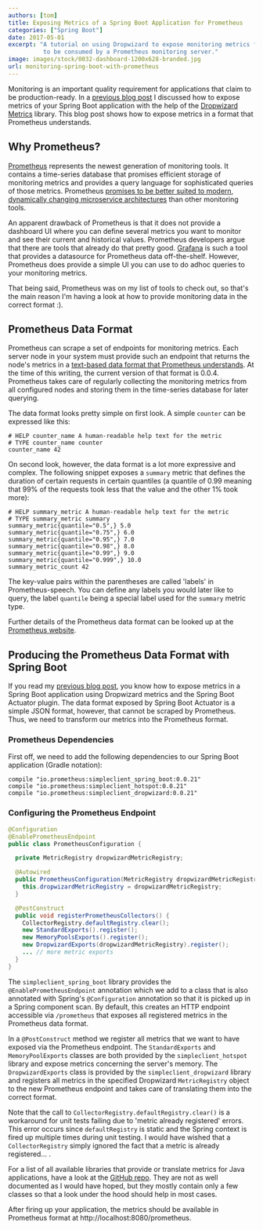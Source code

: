 ```yaml
---
authors: [tom]
title: Exposing Metrics of a Spring Boot Application for Prometheus
categories: ["Spring Boot"]
date: 2017-05-01
excerpt: "A tutorial on using Dropwizard to expose monitoring metrics from within a Spring Boot application
          to be consumed by a Prometheus monitoring server."
image: images/stock/0032-dashboard-1200x628-branded.jpg
url: monitoring-spring-boot-with-prometheus
---
```




Monitoring is an important quality requirement for applications that claim to be production-ready.
In a [previous blog post](/transparency-with-spring-boot/)
I discussed how to expose metrics of your Spring Boot application with the 
help of the [Dropwizard Metrics](http://metrics.dropwizard.io/) library. This blog
post shows how to expose metrics in a format that Prometheus understands.
 
## Why Prometheus?

[Prometheus](https://prometheus.io) represents the newest generation of monitoring tools.
It contains a time-series database that promises efficient storage of monitoring 
metrics and provides a query language for sophisticated queries of those metrics.
Prometheus [promises to be better suited to modern, dynamically changing microservice
architectures](https://prometheus.io/docs/introduction/comparison/) than other monitoring tools.

An apparent drawback of Prometheus is that it does not provide a dashboard UI where you
can define several metrics you want to monitor and see their current and historical values.
Prometheus developers argue that there are tools that already do that pretty good. [Grafana](https://grafana.com/)
is such a tool that provides a datasource for Prometheus data off-the-shelf.
However, Prometheus does provide a simple UI you can use to do adhoc queries 
to your monitoring metrics.

That being said, Prometheus was on my list of tools to check out, so that's the main reason
I'm having a look at how to provide monitoring data in the correct format :).

## Prometheus Data Format

Prometheus can scrape a set of endpoints for monitoring metrics. Each server node in your 
system must provide such an endpoint that returns the node's metrics in a [text-based data format that
Prometheus understands](https://prometheus.io/docs/instrumenting/exposition_formats/). 
At the time of this writing, the current version of that format is 0.0.4. Prometheus takes
care of regularly collecting the monitoring metrics from all configured nodes and storing them
in the time-series database for later querying.

The data format looks pretty simple on first look. A simple `counter` can be expressed like this:
 
```text
# HELP counter_name A human-readable help text for the metric
# TYPE counter_name counter
counter_name 42
```

On second look, however, the data format is a lot more expressive and complex. The following snippet
exposes a `summary` metric that defines the duration of certain requests in certain quantiles
(a quantile of 0.99 meaning that 99% of the requests took less that the value and the other 1% 
took more):

```text
# HELP summary_metric A human-readable help text for the metric
# TYPE summary_metric summary
summary_metric{quantile="0.5",} 5.0
summary_metric{quantile="0.75",} 6.0
summary_metric{quantile="0.95",} 7.0
summary_metric{quantile="0.98",} 8.0
summary_metric{quantile="0.99",} 9.0
summary_metric{quantile="0.999",} 10.0
summary_metric_count 42
```

The key-value pairs within the parentheses are called 'labels' in Prometheus-speech. You can define
any labels you would later like to query, the label `quantile` being a special label used
for the `summary` metric type.

Further details of the Prometheus data format can be looked up at the [Prometheus website](https://prometheus.io/docs/instrumenting/exposition_formats/).

## Producing the Prometheus Data Format with Spring Boot 

If you read my [previous blog post](/transparency-with-spring-boot/), you know how to expose 
metrics in a Spring Boot application using Dropwizard metrics and the Spring Boot Actuator plugin.
The data format exposed by Spring Boot Actuator is a simple JSON format, however, that cannot
be scraped by Prometheus. Thus, we need to transform our metrics into the Prometheus format.

### Prometheus Dependencies

First off, we need to add the following dependencies to our Spring Boot application
(Gradle notation):

```text
compile "io.prometheus:simpleclient_spring_boot:0.0.21"
compile "io.prometheus:simpleclient_hotspot:0.0.21"
compile "io.prometheus:simpleclient_dropwizard:0.0.21"
```

### Configuring the Prometheus Endpoint

```java
@Configuration
@EnablePrometheusEndpoint
public class PrometheusConfiguration {

  private MetricRegistry dropwizardMetricRegistry;

  @Autowired
  public PrometheusConfiguration(MetricRegistry dropwizardMetricRegistry) {
    this.dropwizardMetricRegistry = dropwizardMetricRegistry;
  }

  @PostConstruct
  public void registerPrometheusCollectors() {
    CollectorRegistry.defaultRegistry.clear();
    new StandardExports().register();
    new MemoryPoolsExports().register();
    new DropwizardExports(dropwizardMetricRegistry).register();
    ... // more metric exports
  }
}
```

The `simpleclient_spring_boot` library provides the `@EnablePrometheusEndpoint` annotation
which we add to a class that is also annotated with Spring's `@Configuration` annotation
so that it is picked up in a Spring component scan. By default, this creates an HTTP
endpoint accessible via `/prometheus` that exposes all registered metrics in the Prometheus
data format.

In a `@PostConstruct` method we register all metrics that we want to have exposed via the Prometheus
endpoint. The `StandardExports` and `MemoryPoolExports` classes are both provided by the `simpleclient_hotspot`
library and expose metrics concerning the server's memory. The `DropwizardExports` class is provided by the `simpleclient_dropwizard` library
and registers all metrics in the specified Dropwizard `MetricRegistry` object to the new
Prometheus endpoint and takes care of translating them into the correct format.

Note that the call to `CollectorRegistry.defaultRegistry.clear()` is a workaround for 
unit tests failing due to 'metric already registered' errors. This error occurs 
since `defaultRegistry` is static and the Spring context is fired up multiple times during
unit testing. I would have wished that a `CollectorRegistry` simply ignored the fact that
a metric is already registered... .

For a list of all available libraries that provide or translate metrics for Java applications,
have a look at the [GitHub repo](https://github.com/prometheus/client_java). They are not
as well documented as I would have hoped, but they mostly contain only a few classes so that
a look under the hood should help in most cases.

After firing up your application, the metrics should be available in Prometheus format
at http://localhost:8080/prometheus.

